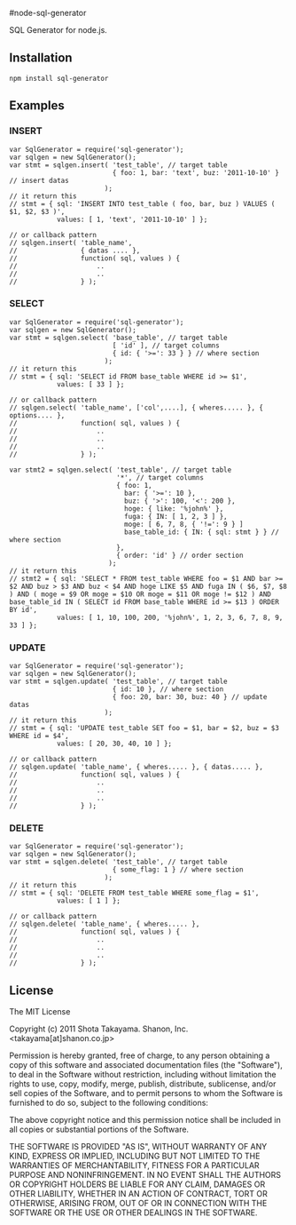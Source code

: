 #node-sql-generator

SQL Generator for node.js.

## Installation

    npm install sql-generator

## Examples

### INSERT

    var SqlGenerator = require('sql-generator');
    var sqlgen = new SqlGenerator();
    var stmt = sqlgen.insert( 'test_table', // target table
                              { foo: 1, bar: 'text', buz: '2011-10-10' } // insert datas
                            );
    // it return this
    // stmt = { sql: 'INSERT INTO test_table ( foo, bar, buz ) VALUES ( $1, $2, $3 )',
                values: [ 1, 'text', '2011-10-10' ] };

    // or callback pattern
    // sqlgen.insert( 'table_name',
    //                { datas .... },
    //                function( sql, values ) {
    //                    ..
    //                    ..
    //                } );
                
### SELECT

    var SqlGenerator = require('sql-generator');
    var sqlgen = new SqlGenerator();
    var stmt = sqlgen.select( 'base_table', // target table
                              [ 'id' ], // target columns
                              { id: { '>=': 33 } } // where section
                            );
    // it return this
    // stmt = { sql: 'SELECT id FROM base_table WHERE id >= $1',
                values: [ 33 ] };

    // or callback pattern
    // sqlgen.select( 'table_name', ['col',....], { wheres..... }, { options.... },
    //                function( sql, values ) {
    //                    ..
    //                    ..
    //                    ..
    //                } );
    
    var stmt2 = sqlgen.select( 'test_table', // target table
                               '*', // target columns
                               { foo: 1,
                                 bar: { '>=': 10 },
                                 buz: { '>': 100, '<': 200 },
                                 hoge: { like: '%john%' },
                                 fuga: { IN: [ 1, 2, 3 ] },
                                 moge: [ 6, 7, 8, { '!=': 9 } ]
                                 base_table_id: { IN: { sql: stmt } } // where section
                               },
                               { order: 'id' } // order section
                             );
    // it return this
    // stmt2 = { sql: 'SELECT * FROM test_table WHERE foo = $1 AND bar >= $2 AND buz > $3 AND buz < $4 AND hoge LIKE $5 AND fuga IN ( $6, $7, $8 ) AND ( moge = $9 OR moge = $10 OR moge = $11 OR moge != $12 ) AND base_table_id IN ( SELECT id FROM base_table WHERE id >= $13 ) ORDER BY id',
                values: [ 1, 10, 100, 200, '%john%', 1, 2, 3, 6, 7, 8, 9, 33 ] };

### UPDATE

    var SqlGenerator = require('sql-generator');
    var sqlgen = new SqlGenerator();
    var stmt = sqlgen.update( 'test_table', // target table
                              { id: 10 }, // where section
                              { foo: 20, bar: 30, buz: 40 } // update datas
                            );
    // it return this
    // stmt = { sql: 'UPDATE test_table SET foo = $1, bar = $2, buz = $3 WHERE id = $4',
                values: [ 20, 30, 40, 10 ] };
    
    // or callback pattern
    // sqlgen.update( 'table_name', { wheres..... }, { datas..... },
    //                function( sql, values ) {
    //                    ..
    //                    ..
    //                    ..
    //                } );

### DELETE

    var SqlGenerator = require('sql-generator');
    var sqlgen = new SqlGenerator();
    var stmt = sqlgen.delete( 'test_table', // target table
                              { some_flag: 1 } // where section
                            );
    // it return this
    // stmt = { sql: 'DELETE FROM test_table WHERE some_flag = $1',
                values: [ 1 ] };

    // or callback pattern
    // sqlgen.delete( 'table_name', { wheres..... },
    //                function( sql, values ) {
    //                    ..
    //                    ..
    //                    ..
    //                } );

## License

The MIT License

Copyright (c) 2011 Shota Takayama. Shanon, Inc. &lt;takayama[at]shanon.co.jp&gt;

Permission is hereby granted, free of charge, to any person obtaining a copy
of this software and associated documentation files (the "Software"), to deal
in the Software without restriction, including without limitation the rights
to use, copy, modify, merge, publish, distribute, sublicense, and/or sell
copies of the Software, and to permit persons to whom the Software is
furnished to do so, subject to the following conditions:

The above copyright notice and this permission notice shall be included in
all copies or substantial portions of the Software.

THE SOFTWARE IS PROVIDED "AS IS", WITHOUT WARRANTY OF ANY KIND, EXPRESS OR
IMPLIED, INCLUDING BUT NOT LIMITED TO THE WARRANTIES OF MERCHANTABILITY,
FITNESS FOR A PARTICULAR PURPOSE AND NONINFRINGEMENT. IN NO EVENT SHALL THE
AUTHORS OR COPYRIGHT HOLDERS BE LIABLE FOR ANY CLAIM, DAMAGES OR OTHER
LIABILITY, WHETHER IN AN ACTION OF CONTRACT, TORT OR OTHERWISE, ARISING FROM,
OUT OF OR IN CONNECTION WITH THE SOFTWARE OR THE USE OR OTHER DEALINGS IN
THE SOFTWARE.
